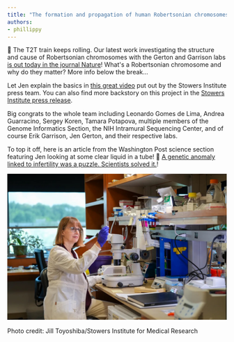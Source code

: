 ```yaml
---
title: "The formation and propagation of human Robertsonian chromosomes"
authors:
- phillippy
---
```

🚂 The T2T train keeps rolling. Our latest work investigating the structure and cause of Robertsonian chromosomes with the Gerton and Garrison labs [is out today in the journal Nature](https://www.nature.com/articles/s41586-025-09540-8)!  What's a Robertsonian chromosome and why do they matter? More info below the break...

<!--excerpt-->

Let Jen explain the basics in [this great video](youtu.be/JmlY5omxQVc) put out by the Stowers Institute press team. You can also find more backstory on this project in the [Stowers Institute press release](https://www.stowers.org/news/stowers-scientists-identify-the-fusion-point-of-robertsonian-chromosomes-hinting-at-how-chromosomes-evolve).

Big congrats to the whole team including Leonardo Gomes de Lima, Andrea Guarracino, Sergey Koren, Tamara Potapova, multiple members of the Genome Informatics Section, the NIH Intramural Sequencing Center, and of course Erik Garrison, Jen Gerton, and their respective labs.

To top it off, here is an article from the Washington Post science section featuring Jen looking at some clear liquid in a tube! 🧪 [A genetic anomaly linked to infertility was a puzzle. Scientists solved it.](https://www.washingtonpost.com/science/2025/09/24/genetic-anomaly-infertility-robertsonian-translocation-chromosome/)!

![alt text](/downloads/JenG.jpg "Dr. Jennifer Gerton looking at some colorless liquid in a test tube")

Photo credit: Jill Toyoshiba/Stowers Institute for Medical Research

